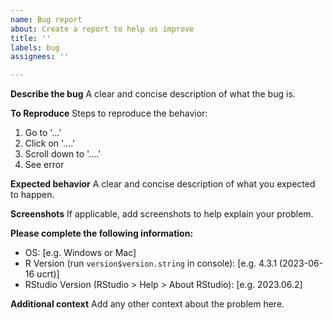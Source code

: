 ```yaml
---
name: Bug report
about: Create a report to help us improve
title: ''
labels: bug
assignees: ''

---
```


**Describe the bug**
A clear and concise description of what the bug is.

**To Reproduce**
Steps to reproduce the behavior:
1. Go to '...'
2. Click on '....'
3. Scroll down to '....'
4. See error

**Expected behavior**
A clear and concise description of what you expected to happen.

**Screenshots**
If applicable, add screenshots to help explain your problem.

**Please complete the following information:**
 - OS: [e.g. Windows or Mac]
 - R Version (run `version$version.string` in console): [e.g. 4.3.1 (2023-06-16 ucrt)]
 - RStudio Version (RStudio > Help > About RStudio): [e.g. 2023.06.2]

**Additional context**
Add any other context about the problem here.
